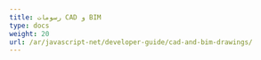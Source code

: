 ```yaml
---
title: رسومات CAD و BIM
type: docs
weight: 20
url: /ar/javascript-net/developer-guide/cad-and-bim-drawings/
---
```

